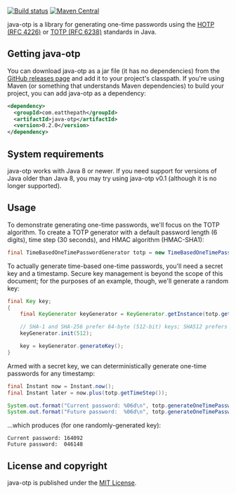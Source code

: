[![Build status](https://travis-ci.org/jchambers/java-otp.svg?branch=master)](https://travis-ci.org/jchambers/java-otp)
[![Maven Central](https://maven-badges.herokuapp.com/maven-central/com.eatthepath/java-otp/badge.svg)](https://maven-badges.herokuapp.com/maven-central/com.eatthepath/java-otp)

java-otp is a library for generating one-time passwords using the [HOTP (RFC 4226)](https://tools.ietf.org/html/rfc4226) or [TOTP (RFC 6238)](https://tools.ietf.org/html/rfc6238) standards in Java.

## Getting java-otp

You can download java-otp as a jar file (it has no dependencies) from the [GitHub releases page](https://github.com/jchambers/java-otp/releases) and add it to your project's classpath. If you're using Maven (or something that understands Maven dependencies) to build your project, you can add java-otp as a dependency:

```xml
<dependency>
  <groupId>com.eatthepath</groupId>
  <artifactId>java-otp</artifactId>
  <version>0.2.0</version>
</dependency>
```

## System requirements

java-otp works with Java 8 or newer. If you need support for versions of Java older than Java 8, you may try using java-otp v0.1 (although it is no longer supported).

## Usage

To demonstrate generating one-time passwords, we'll focus on the TOTP algorithm. To create a TOTP generator with a default password length (6 digits), time step (30 seconds), and HMAC algorithm (HMAC-SHA1):

```java
final TimeBasedOneTimePasswordGenerator totp = new TimeBasedOneTimePasswordGenerator();
```

To actually generate time-based one-time passwords, you'll need a secret key and a timestamp. Secure key management is beyond the scope of this document; for the purposes of an example, though, we'll generate a random key:

```java
final Key key;
{
    final KeyGenerator keyGenerator = KeyGenerator.getInstance(totp.getAlgorithm());

    // SHA-1 and SHA-256 prefer 64-byte (512-bit) keys; SHA512 prefers 128-byte (1024-bit) keys
    keyGenerator.init(512);

    key = keyGenerator.generateKey();
}
```

Armed with a secret key, we can deterministically generate one-time passwords for any timestamp:

```java
final Instant now = Instant.now();
final Instant later = now.plus(totp.getTimeStep());

System.out.format("Current password: %06d\n", totp.generateOneTimePassword(key, now));
System.out.format("Future password:  %06d\n", totp.generateOneTimePassword(key, later));
```

…which produces (for one randomly-generated key):

```
Current password: 164092
Future password:  046148
```

## License and copyright

java-otp is published under the [MIT License](https://opensource.org/licenses/MIT).
